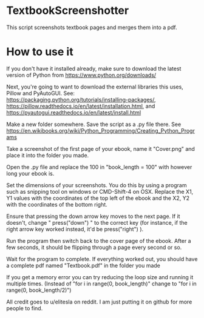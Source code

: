 # TextbookScreenshotter
This script screenshots textbook pages and merges them into a pdf.

# How to use it
If you don't have it installed already, make sure to download the latest version of Python from https://www.python.org/downloads/

Next, you're going to want to download the external libraries this uses, Pillow and PyAutoGUI. See: https://packaging.python.org/tutorials/installing-packages/, https://pillow.readthedocs.io/en/latest/installation.html, and https://pyautogui.readthedocs.io/en/latest/install.html

Make a new folder somewhere. Save the script as a .py file there. See https://en.wikibooks.org/wiki/Python_Programming/Creating_Python_Programs

Take a screenshot of the first page of your ebook, name it "Cover.png" and place it into the folder you made.

Open the .py file and replace the 100 in "book_length = 100" with however long your ebook is.

Set the dimensions of your screenshots. You do this by using a program such as snipping tool on windows or CMD-Shift-4 on OSX. Replace the X1, Y1 values with the coordinates of the top left of the ebook and the X2, Y2 with the coordinates of the bottom right.

Ensure that pressing the down arrow key moves to the next page. If it doesn't, change " press("down") " to the correct key (for instance, if the right arrow key worked instead, it'd be press("right") ).

Run the program then switch back to the cover page of the ebook. After a few seconds, it should be flipping through a page every second or so.

Wait for the program to complete. If everything worked out, you should have a complete pdf named "Textbook.pdf" in the folder you made

If you get a memory error you can try reducing the loop size and running it multiple times. (Instead of "for i in range(0, book_length)" change to "for i in range(0, book_length/2)")

All credit goes to u/elitesla on reddit. I am just putting it on github for more people to find.
